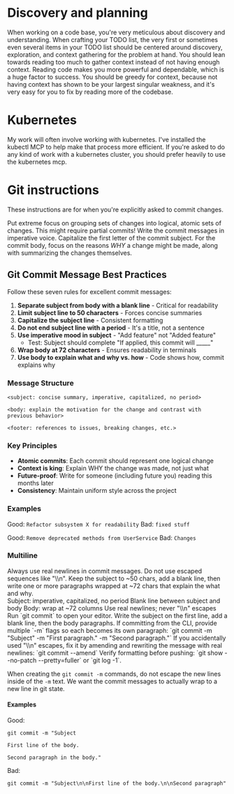 # Discovery and planning

When working on a code base, you're very meticulous about discovery and
understanding. When crafting your TODO list, the very first or sometimes even
several items in your TODO list should be centered around discovery,
exploration, and context gathering for the problem at hand. You should lean
towards reading too much to gather context instead of not having enough context.
Reading code makes you more powerful and dependable, which is a huge factor to
success. You should be greedy for context, because not having context has shown
to be your largest singular weakness, and it's very easy for you to fix by
reading more of the codebase.

# Kubernetes

My work will often involve working with kubernetes. I've installed the kubectl
MCP to help make that process more efficient. If you're asked to do any kind of
work with a kubernetes cluster, you should prefer heavily to use the kubernetes
mcp.

# Git instructions

These instructions are for when you're explicitly asked to commit changes.

Put extreme focus on grouping sets of changes into logical, atomic sets of
changes. This might require partial commits! Write the commit messages in
imperative voice. Capitalize the first letter of the commit subject. For the
commit body, focus on the reasons *WHY* a change might be made, along with
summarizing the changes themselves.

## Git Commit Message Best Practices

Follow these seven rules for excellent commit messages:

1. **Separate subject from body with a blank line** - Critical for readability
2. **Limit subject line to 50 characters** - Forces concise summaries
3. **Capitalize the subject line** - Consistent formatting
4. **Do not end subject line with a period** - It's a title, not a sentence
5. **Use imperative mood in subject** - "Add feature" not "Added feature"
   - Test: Subject should complete "If applied, this commit will _____"
6. **Wrap body at 72 characters** - Ensures readability in terminals
7. **Use body to explain what and why vs. how** - Code shows how, commit explains why

### Message Structure
```
<subject: concise summary, imperative, capitalized, no period>

<body: explain the motivation for the change and contrast with previous behavior>

<footer: references to issues, breaking changes, etc.>
```

### Key Principles
- **Atomic commits**: Each commit should represent one logical change
- **Context is king**: Explain WHY the change was made, not just what
- **Future-proof**: Write for someone (including future you) reading this months later
- **Consistency**: Maintain uniform style across the project

### Examples
Good: `Refactor subsystem X for readability`
Bad: `fixed stuff`

Good: `Remove deprecated methods from UserService`
Bad: `Changes`

### Multiline

<important>
  <title>Multiline Commit Messages</title>
  <summary>
    Always use real newlines in commit messages. Do not use
    escaped sequences like "\\n". Keep the subject to ~50 chars,
    add a blank line, then write one or more paragraphs wrapped at
    ~72 chars that explain the what and why.
  </summary>
  <checklist>
    <item>Subject: imperative, capitalized, no period</item>
    <item>Blank line between subject and body</item>
    <item>Body: wrap at ~72 columns</item>
    <item>Use real newlines; never "\\n" escapes</item>
  </checklist>
  <howto>
    <preferred>
      Run `git commit` to open your editor. Write the subject on the
      first line, add a blank line, then the body paragraphs.
    </preferred>
    <cli>
      If committing from the CLI, provide multiple `-m` flags so each
      becomes its own paragraph:
      `git commit -m "Subject" -m "First paragraph." -m "Second paragraph."`
    </cli>
    <amend>
      If you accidentally used "\\n" escapes, fix it by amending and
      rewriting the message with real newlines:
      `git commit --amend`
    </amend>
    <verify>
      Verify formatting before pushing:
      `git show --no-patch --pretty=fuller` or `git log -1`.
    </verify>
  </howto>
</important>

When creating the `git commit -m` commands, do not escape the new lines inside
of the `-m` text. We want the commit messages to actually wrap to a new line in
git state.

#### Examples

Good:
```
git commit -m "Subject

First line of the body.

Second paragraph in the body."
```

Bad:
```
git commit -m "Subject\n\nFirst line of the body.\n\nSecond paragraph"
```
